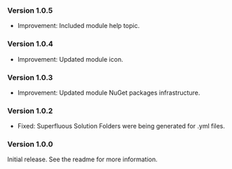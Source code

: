 ### Version 1.0.5

- Improvement: Included module help topic.

### Version 1.0.4

- Improvement: Updated module icon.

### Version 1.0.3

- Improvement: Updated module NuGet packages infrastructure.

### Version 1.0.2

- Fixed: Superfluous Solution Folders were being generated for .yml files.

### Version 1.0.0

Initial release. See the readme for more information.
